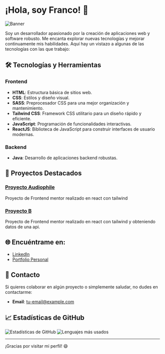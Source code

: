 # ¡Hola, soy Franco! 👋

![Banner](url-de-tu-banner-aqui)

Soy un desarrollador apasionado por la creación de aplicaciones web y software robusto. Me encanta explorar nuevas tecnologías y mejorar continuamente mis habilidades. Aquí hay un vistazo a algunas de las tecnologías con las que trabajo:

## 🛠️ Tecnologías y Herramientas

### Frontend

- **HTML**: Estructura básica de sitios web.
- **CSS**: Estilos y diseño visual.
- **SASS**: Preprocesador CSS para una mejor organización y mantenimiento.
- **Tailwind CSS**: Framework CSS utilitario para un diseño rápido y eficiente.
- **JavaScript**: Programación de funcionalidades interactivas.
- **ReactJS**: Biblioteca de JavaScript para construir interfaces de usuario modernas.

### Backend

- **Java**: Desarrollo de aplicaciones backend robustas.

## 🌟 Proyectos Destacados

### [Proyecto Audiophile]([https://github.com/tu-usuario/proyecto-a](https://github.com/Fran3103/audiophile-ecommerce))
Proyecto de Frontend mentor realizado en react con tailwind

### [Proyecto B]([https://github.com/tu-usuario/proyecto-b](https://github.com/Fran3103/CountryApp))
Proyecto de Frontend mentor realizado en react con tailwind y obteniendo datos de una api.





## 🌐 Encuéntrame en:

- [LinkedIn](https://www.linkedin.com/in/franconahuelaguirre)
- [Portfolio Personal]([https://tu-portfolio.com](https://francoaguirre.vercel.app/))

## 📧 Contacto

Si quieres colaborar en algún proyecto o simplemente saludar, no dudes en contactarme:

- **Email**: [tu-email@example.com](mailto:fn.aguirre@hotmail.com)

## 📈 Estadísticas de GitHub

![Estadísticas de GitHub](https://github-readme-stats.vercel.app/api?username=Fran3103&show_icons=true&theme=radical)
![Lenguajes más usados](https://github-readme-stats.vercel.app/api/top-langs/?username=Fran3103&layout=compact&theme=radical)

---

¡Gracias por visitar mi perfil! 😄

